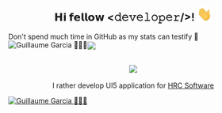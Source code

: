 <!-- Colors reference
freelance.com: #00ADEF
HRC Software: #00B5B6
-->

<div align="center">
  <h2> 𝗛𝗶 𝗳𝗲𝗹𝗹𝗼𝘄 <𝚍𝚎𝚟𝚎𝚕𝚘𝚙𝚎𝚛/>! <img src="https://github.com/ABSphreak/ABSphreak/blob/master/gifs/Hi.gif" width="30px"></h2>
</div>

<p style>
Don't spend much time in GitHub as my stats can testify 🤔
<br>
    
<img align="left" src="https://github-readme-stats.vercel.app/api/top-langs?username=guillaumegarcia13&show_icons=true&locale=fr&layout=compact" alt="Guillaume Garcia 💪🏻🦾" />
<img align="center" src="https://github-readme-stats.vercel.app/api?username=guillaumegarcia13&include_all_commits=true&count_private=true&show_icons=true&line_height=24&title_color=00B5B6&icon_color=00B5B6&text_color=A0A0A0">
</p>

<br>

<div align="center">
    <img src="https://media-exp1.licdn.com/dms/image/C4E16AQEKWfP-tsJDdw/profile-displaybackgroundimage-shrink_350_1400/0/1617405420832?e=1624492800&v=beta&t=KZqd8twaVvVexhh-1TrChGQ0JuWboBYAo54CSQ1aUHs">
    <!-- <img src="https://media-exp1.licdn.com/dms/image/C4D03AQFmScv5huzSog/profile-displayphoto-shrink_800_800/0/1612909068260?e=1624492800&v=beta&t=ErlSpWQsouym2HVFtgkUo9dfVkILrsHlqynUmmrNej0" height="120px"> -->
    <p>
      I rather develop UI5 application for <a href="https://www.hrc-software.com">HRC Software</a>
    </p>
</div>

<a href="https://www.linkedin.com/in/guillaumegarcia/" target="_blank">
  <img src="https://img.shields.io/badge/Guillaume Garcia-%230077B5.svg?&style=flat&logo=linkedin&logoColor=white" alt="Guillaume Garcia 💪🏻🦾">
</a>

<!--
**guillaumegarcia13/guillaumegarcia13** is a ✨ _special_ ✨ repository because its `README.md` (this file) appears on your GitHub profile.

Here are some ideas to get you started:

- 🔭 I’m currently working on ...
- 🌱 I’m currently learning ...
- 👯 I’m looking to collaborate on ...
- 🤔 I’m looking for help with ...
- 💬 Ask me about ...
- 📫 How to reach me: ...
- 😄 Pronouns: ...
- ⚡ Fun fact: ...
-->
